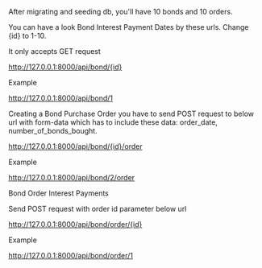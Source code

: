 After migrating and seeding db, you'll have 10 bonds and 10 orders.

You can have a look Bond Interest Payment Dates by these urls. Change {id} to 1-10.

It only accepts GET request

http://127.0.0.1:8000/api/bond/{id}

Example

http://127.0.0.1:8000/api/bond/1

Creating a Bond Purchase Order you have to send POST request to below url with form-data which has to include
these data: order_date, number_of_bonds_bought.

http://127.0.0.1:8000/api/bond/{id}/order

Example

http://127.0.0.1:8000/api/bond/2/order


Bond Order Interest Payments

Send POST request with order id parameter below url

http://127.0.0.1:8000/api/bond/order/{id}

Example

http://127.0.0.1:8000/api/bond/order/1

